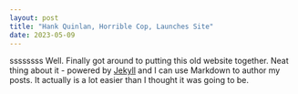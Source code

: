 ```yaml
---
layout: post
title: "Hank Quinlan, Horrible Cop, Launches Site"
date: 2023-05-09
---  
```

ssssssss
Well. Finally got around to putting this old website together. Neat thing about it - powered by [Jekyll](http://jekyllrb.com) and I can use Markdown to author my posts. It actually is a lot easier than I thought it was going to be.
